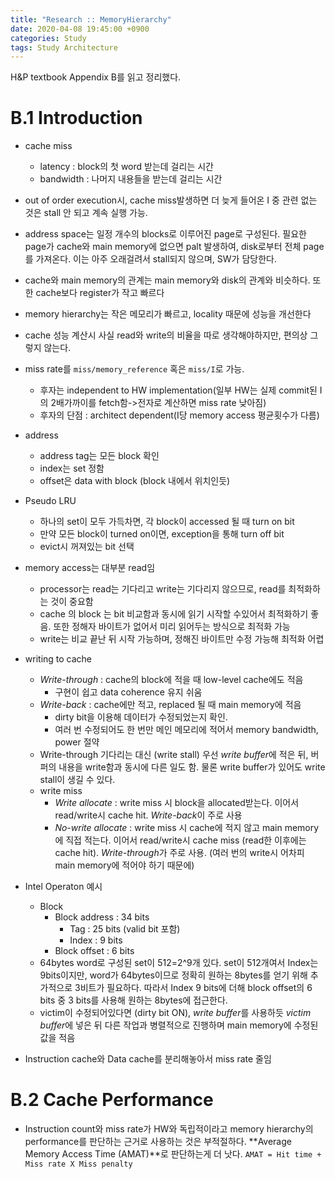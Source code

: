 ```yaml
---
title: "Research :: MemoryHierarchy"
date: 2020-04-08 19:45:00 +0900
categories: Study
tags: Study Architecture
---
```

H&P textbook Appendix B를 읽고 정리했다.  

# B.1 Introduction
- cache miss
  - latency : block의 첫 word 받는데 걸리는 시간
  - bandwidth : 나머지 내용들을 받는데 걸리는 시간
- out of order execution시, cache miss발생하면 더 늦게 들어온 I 중 관련 없는 것은 stall 안 되고 계속 실행 가능.
- address space는 일정 개수의 blocks로 이루어진 page로 구성된다. 필요한 page가 cache와 main memory에 없으면 palt 발생하여, disk로부터 전체 page를 가져온다. 이는 아주 오래걸려서 stall되지 않으며, SW가 담당한다.
- cache와 main memory의 관계는 main memory와 disk의 관계와 비슷하다. 또한 cache보다 register가 작고 빠르다
- memory hierarchy는 작은 메모리가 빠르고, locality 때문에 성능을 개선한다
- cache 성능 계산시 사실 read와 write의 비율을 따로 생각해야하지만, 편의상 그렇지 않는다.
- miss rate를 `miss/memory_reference` 혹은 `miss/I`로 가능. 
  - 후자는 independent to HW implementation(일부 HW는 실제 commit된 I의 2배가까이를 fetch함->전자로 계산하면 miss rate 낮아짐)
  - 후자의 단점 : architect dependent(I당 memory access 평균횟수가 다름)
- address
  - address tag는 모든 block 확인
  - index는 set 정함
  - offset은 data with block (block 내에서 위치인듯)
- Pseudo LRU
  - 하나의 set이 모두 가득차면, 각 block이 accessed 될 때 turn on bit
  - 만약 모든 block이 turned on이면, exception을 통해 turn off bit
  - evict시 꺼져있는 bit 선택
- memory access는 대부분 read임
  - processor는 read는 기다리고 write는 기다리지 않으므로, read를 최적화하는 것이 중요함
  - cache 의 block 는 bit 비교함과 동시에 읽기 시작할 수있어서 최적화하기 좋음. 또한 정해자 바이트가 없어서 미리 읽어두는 방식으로 최적화 가능
  - write는 비교 끝난 뒤 시작 가능하며, 정해진 바이트만 수정 가능해 최적화 어렵

- writing to cache
  - *Write-through* : cache의 block에 적을 때 low-level cache에도 적음
    - 구현이 쉽고 data coherence 유지 쉬움
  - *Write-back* : cache에만 적고, replaced 될 때 main memory에 적음
    - dirty bit을 이용해 데이터가 수정되었는지 확인.
    - 여러 번 수정되어도 한 번만 메인 메모리에 적어서 memory bandwidth, power 절약
  - Write-through 기다리는 대신 (write stall) 우선 *write buffer*에 적은 뒤, 버퍼의 내용을 write함과 동시에 다른 일도 함. 물론 write buffer가 있어도 write stall이 생길 수 있다.
  - write miss
    - *Write allocate* : write miss 시 block을 allocated받는다. 이어서 read/write시 cache hit. *Write-back*이 주로 사용
    - *No-write allocate* : write miss 시 cache에 적지 않고 main memory에 직접 적는다. 이어서 read/write시 cache miss (read한 이후에는 cache hit). *Write-through*가 주로 사용. (여러 번의 write시 어차피 main memory에 적어야 하기 때문에)

- Intel Operaton 예시
  - Block
    - Block address : 34 bits
        - Tag : 25 bits (valid bit 포함)
        - Index : 9 bits
    - Block offset : 6 bits
  - 64bytes word로 구성된 set이 512=2^9개 있다. set이 512개여서 Index는 9bits이지만, word가 64bytes이므로 정확히 원하는 8bytes를 얻기 위해 추가적으로 3비트가 필요하다. 따라서 Index 9 bits에 더해 block offset의 6 bits 중 3 bits를 사용해 원하는 8bytes에 접근한다.
  - victim이 수정되어있다면 (dirty bit ON), *write buffer*를 사용하듯 *victim buffer*에 넣은 뒤 다른 작업과 병렬적으로 진행하며 main memory에 수정된 값을 적음

- Instruction cache와 Data cache를 분리해놓아서 miss rate 줄임

# B.2 Cache Performance

- Instruction count와 miss rate가 HW와 독립적이라고 memory hierarchy의 performance를 판단하는 근거로 사용하는 것은 부적절하다. **Average Memory Access Time (AMAT)**로 판단하는게 더 낫다. `AMAT = Hit time + Miss rate X Miss penalty`
